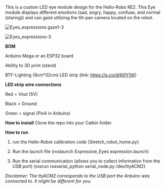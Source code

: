 This is a custom LED eye module design for the Hello-Robo RE2. This Eye module displays different emotions (sad, angry, happy, confuse, and normal (staring)) and can gaze utilizing the tilt-pan camera located on the robot. 


![Eyes_expressions gaze1-3](https://github.com/user-attachments/assets/1a81e5c7-6dae-4575-aa92-3ec6ed713f14)


![Eyes_expressions-3](https://github.com/user-attachments/assets/40aa3db7-43b3-4b1e-9a08-403490bf8655)


**BOM** 

Arduino Mega or an ESP32 board

Ability to 3D print (stand)

BTF-Lighting (8cm*32cm) LED strip (link: https://a.co/d/6l0Y1tK)

**LED strip wire connections** 

Red = Vout (5V)

Black = Ground 

Green = signal (Pin4 in Arduino)

**How to install** 
Clone the repo into your Catkin folder.

**How to run**

1) run the Hello-Robot calibration code 
{Stretch_robot_home.py}

2) Run the launch file 
{roslaunch Expressive_Eyes expression.launch}

3) Run the serial communication (allows you to collect information from the USB port)
{rosrun rosserial_python serial_node.py /dev/ttyACM2}

*Disclaimer: The ttyACM2 corresponds to the USB port the Arduino was connected to. It might be different for you.*
